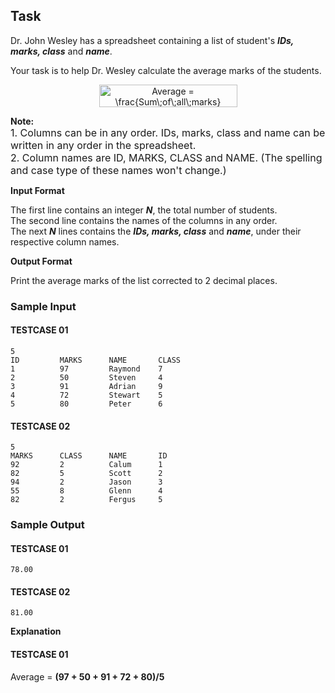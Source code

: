 ## Task

Dr. John Wesley has a spreadsheet containing a list of student's ***IDs, marks, class*** and ***name***.  

Your task is to help Dr. Wesley calculate the average marks of the students.  
  
<p align="center">
    <img src="https://bit.ly/3mIb5Gp" align="center" border="0" alt=" Average = \frac{Sum\;of\;all\;marks}{Total\;students} " width="221" height="36" />
</p>

**Note:**  
<font size="3"> 1. Columns can be in any order. IDs, marks, class and name can be written in any order in the spreadsheet.</font>  
<font size="3"> 2. Column names are ID, MARKS, CLASS and NAME. (The spelling and case type of these names won't change.)</font>    

**Input Format**

The first line contains an integer ***N***, the total number of students.  
The second line contains the names of the columns in any order.  
The next ***N*** lines contains the ***IDs, marks, class*** and ***name***, under their respective column names.  

**Output Format**

Print the average marks of the list corrected to 2 decimal places.

### Sample Input

#### TESTCASE 01
```
5
ID         MARKS      NAME       CLASS     
1          97         Raymond    7         
2          50         Steven     4         
3          91         Adrian     9         
4          72         Stewart    5         
5          80         Peter      6   
```
#### TESTCASE 02
```
5
MARKS      CLASS      NAME       ID        
92         2          Calum      1         
82         5          Scott      2         
94         2          Jason      3         
55         8          Glenn      4         
82         2          Fergus     5
```
### Sample Output

#### TESTCASE 01
```
78.00
```
#### TESTCASE 02
```
81.00
```
**Explanation**

#### TESTCASE 01

Average = **(97 + 50 + 91 + 72 + 80)/5**
